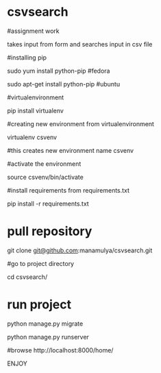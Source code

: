 # csvsearch
#assignment work

takes input from form and searches input in csv file

#installing pip

sudo yum install python-pip #fedora

sudo apt-get install python-pip #ubuntu

#virtualenvironment

pip install virtualenv

#creating new environment from virtualenvironment

virtualenv csvenv

#this creates new environment name csvenv

#activate the environment

source csvenv/bin/activate

#install requirements from requirements.txt

  pip install -r requirements.txt

# pull repository
 git clone git@github.com:manamulya/csvsearch.git

#go to project directory

  cd csvsearch/

# run project

python manage.py migrate

python manage.py runserver

#browse
 http://localhost:8000/home/

 ENJOY



